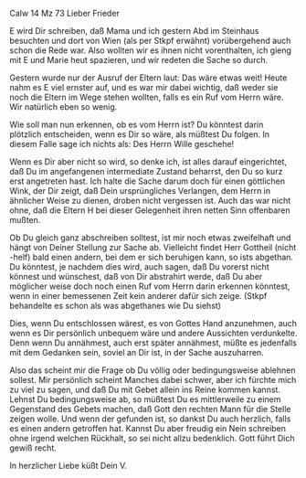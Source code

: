  Calw 14 Mz 73
Lieber Frieder

E wird Dir schreiben, daß Mama und ich gestern Abd im Steinhaus besuchten und dort von Wien (als per Stkpf erwähnt) vorübergehend auch schon die Rede war. Also wollten wir es ihnen nicht vorenthalten, ich gieng mit E und Marie heut spazieren, und wir redeten die Sache so durch.

Gestern wurde nur der Ausruf der Eltern laut: Das wäre etwas weit! Heute nahm es E viel ernster auf, und es war mir dabei wichtig, daß weder sie noch die Eltern im Wege stehen wollten, falls es ein Ruf vom Herrn wäre. Wir natürlich eben so wenig.

Wie soll man nun erkennen, ob es vom Herrn ist? Du könntest darin plötzlich entscheiden, wenn es Dir so wäre, als müßtest Du folgen. In diesem Falle sage ich nichts als: Des Herrn Wille geschehe!

Wenn es Dir aber nicht so wird, so denke ich, ist alles darauf eingerichtet, daß Du im angefangenen intermediate Zustand beharrst, den Du so kurz erst angetreten hast. Ich halte die Sache darum doch für einen göttlichen Wink, der Dir zeigt, daß Dein ursprüngliches Verlangen, dem Herrn in ähnlicher Weise zu dienen, droben nicht vergessen ist. Auch das war nicht ohne, daß die Eltern H bei dieser Gelegenheit ihren netten Sinn offenbaren mußten.

Ob Du gleich ganz abschreiben solltest, ist mir noch etwas zweifelhaft und hängt von Deiner Stellung zur Sache ab. Vielleicht findet Herr Gottheil (nicht -helf) bald einen andern, bei dem er sich beruhigen kann, so ists abgethan. Du könntest, je nachdem dies wird, auch sagen, daß Du vorerst nicht könnest und wünschest, daß von Dir abstrahirt werde, daß Du aber möglicher weise doch noch einen Ruf vom Herrn darin erkennen könntest, wenn in einer bemessenen Zeit kein anderer dafür sich zeige. (Stkpf behandelte es schon als was abgethanes wie Du siehst)

Dies, wenn Du entschlossen wärest, es von Gottes Hand anzunehmen, auch wenn es Dir persönlich unbequem wäre und andere Aussichten verdunkelte. Denn wenn Du annähmest, auch erst später annähmest, müßte es jedenfalls mit dem Gedanken sein, soviel an Dir ist, in der Sache auszuharren.

Also das scheint mir die Frage ob Du völlig oder bedingungsweise ablehnen sollest. Mir persönlich scheint Manches dabei schwer, aber ich fürchte mich zu viel zu sagen, und daß Du mit Gebet allein ins Reine kommen kannst. 
Lehnst Du bedingungsweise ab, so müßtest Du es mittlerweile zu einem Gegenstand des Gebets machen, daß Gott den rechten Mann für die Stelle zeigen wolle. Und wenn der gefunden ist, so dankst Du auch herzlich, falls es einen andern getroffen hat. Kannst Du aber freudig ein Nein schreiben ohne irgend welchen Rückhalt, so sei nicht allzu bedenklich. Gott führt Dich gewiß recht.

 In herzlicher Liebe küßt Dein V.
